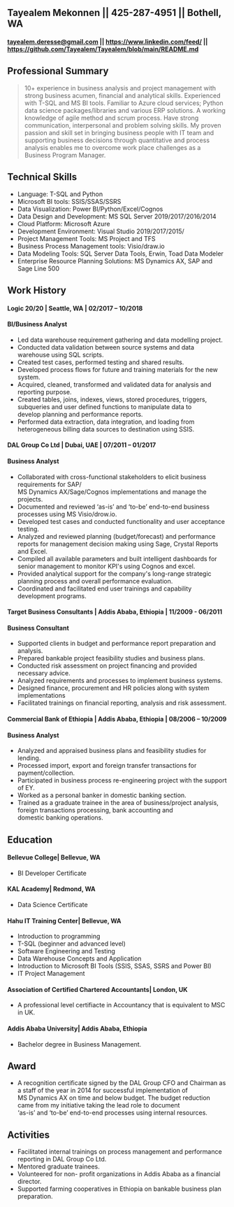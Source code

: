 ## Tayealem Mekonnen || 425-287-4951 || Bothell, WA
#### tayealem.deresse@gmail.com || https://www.linkedin.com/feed/ || https://github.com/Tayealem/Tayealem/blob/main/README.md

## Professional Summary	
 > 10+ experience in business analysis and project management with strong business acumen, financial and analytical skills. Experienced with T-SQL and MS BI tools. Familiar to Azure cloud services; Python data science packages/libraries and various ERP solutions. A working knowledge of agile method and scrum process. Have strong communication, interpersonal and problem solving skills. My proven passion and skill set in bringing business people with IT team and supporting business decisions through quantitative and process analysis enables me to overcome work place challenges as a Business Program Manager. 
 
## Technical Skills 	
* Language: T-SQL and Python	 
* Microsoft BI tools: SSIS/SSAS/SSRS	
* Data Visualization: Power BI/Python/Excel/Cognos	
* Data Design and Development: MS SQL Server 2019/2017/2016/2014	
* Cloud Platform: Microsoft Azure	
* Development Environment: Visual Studio 2019/2017/2015/ 	
* Project Management Tools: MS Project and TFS	
* Business Process Management tools: Visio/draw.io	
* Data Modeling Tools: SQL Server Data Tools, Erwin, Toad Data Modeler 	
* Enterprise Resource Planning Solutions: MS Dynamics AX, SAP and Sage Line 500
	
## Work History 	
#### Logic 20/20 | Seattle, WA | 02/2017 – 10/2018	
#### BI/Business Analyst	
* Led data warehouse requirement gathering and data modelling project.	
* Conducted data validation between source systems and data warehouse using SQL scripts.	
* Created test cases, performed testing and shared results.	
* Developed process flows for future and training materials for the new system.	
* Acquired, cleaned, transformed and validated data for analysis and reporting purpose.	
* Created tables, joins, indexes, views, stored procedures, triggers, subqueries and user defined functions to manipulate data to 	
  develop planning and performance reports.	
* Performed data extraction, data integration, and loading from heterogeneous billing data sources to destination using SSIS.	

#### DAL Group Co Ltd | Dubai, UAE | 07/2011 – 01/2017	
#### Business Analyst	
* Collaborated with cross-functional stakeholders to elicit business requirements for SAP/	
  MS Dynamics AX/Sage/Cognos implementations and manage the projects.	
* Documented and reviewed ‘as-is’ and ‘to-be’ end-to-end business processes using MS Visio/drow.io. 	
* Developed test cases and conducted functionality and user acceptance testing.	
* Analyzed and reviewed planning (budget/forecast) and performance reports for management decision making using Sage, Crystal Reports 	
  and Excel. 	
* Compiled all available parameters and built intelligent dashboards for senior management to monitor KPI's using Cognos and excel.	
* Provided analytical support for the company's long-range strategic planning process and overall performance evaluation.	
* Coordinated and facilitated end user trainings and capability development programs. 	

#### Target Business Consultants | Addis Ababa, Ethiopia | 11/2009 - 06/2011	
#### Business Consultant                                       	
* Supported clients in budget and performance report preparation and analysis.	
* Prepared bankable project feasibility studies and business plans. 	
* Conducted risk assessment on project financing and provided necessary advice.	
* Analyzed requirements and processes to implement business systems.	
* Designed finance, procurement and HR policies along with system implementations 	
* Facilitated trainings on financial reporting, analysis and risk assessment.	

#### Commercial Bank of Ethiopia | Addis Ababa, Ethiopia | 08/2006 – 10/2009	
#### Business Analyst                                 	
* Analyzed and appraised business plans and feasibility studies for lending.	
* Processed import, export and foreign transfer transactions for payment/collection.	
* Participated in business process re-engineering project with the support of EY.	
* Worked as a personal banker in domestic banking section.	
* Trained as a graduate trainee in the area of business/project analysis, foreign transactions processing, bank accounting and 	
  domestic banking operations.	

## Education 

#### Bellevue College| Bellevue, WA 	
* BI Developer Certificate

#### KAL Academy| Redmond, WA 	
* Data Science Certificate	

#### Hahu IT Training Center| Bellevue, WA 	
* Introduction to programming	
* T-SQL (beginner and advanced level)	
* Software Engineering and Testing	
* Data Warehouse Concepts and Application	
* Introduction to Microsoft BI Tools (SSIS, SSAS, SSRS and Power BI)
* IT Project Management

#### Association of Certified Chartered Accountants| London, UK 	 
* A professional level certifiacte in Accountancy that is equivalent to MSC in UK.	

#### Addis Ababa University| Addis Ababa, Ethiopia 	
* Bachelor degree in Business Management.  	

## Award ##	
* A recognition certificate signed by the DAL Group CFO and Chairman as a staff of the year in 2014 for successful implementation of 	
  MS Dynamics AX on time and below budget. The budget reduction came from my initiative taking the lead role to document 	
  ‘as-is’ and ‘to-be’ end-to-end processes using internal resources.	

## Activities ##	
* Facilitated internal trainings on process management and performance reporting in DAL Group Co Ltd.	
* Mentored graduate trainees.	
* Volunteered for non- profit organizations in Addis Ababa as a financial director. 	
* Supported farming cooperatives in Ethiopia on bankable business plan preparation.
